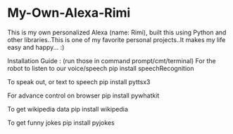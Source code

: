 # My-Own-Alexa-Rimi
This is my own personalized Alexa (name: Rimi), built this using Python  and other libraries..This is one of my favorite personal projects..It makes my life easy and happy... :) 


Installation Guide :
(run those in command prompt/cmt/terminal) For the robot to listen to our voice/speech 
pip install speechRecognition

To speak out, or text to speech pip install pyttsx3

For advance control on browser pip install pywhatkit

To get wikipedia data pip install wikipedia

To get funny jokes pip install pyjokes
